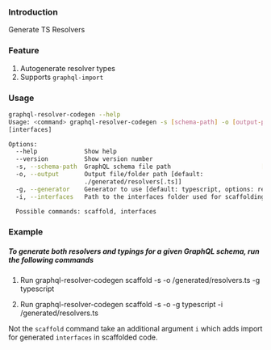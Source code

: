 ### Introduction

Generate TS Resolvers

### Feature

1. Autogenerate resolver types
1. Supports `graphql-import`

### Usage

```bash
graphql-resolver-codegen --help
Usage: <command> graphql-resolver-codegen -s [schema-path] -o [output-path] -g [generator] -i
[interfaces]

Options:
  --help             Show help                                         [boolean]
  --version          Show version number                               [boolean]
  -s, --schema-path  GraphQL schema file path                         [required]
  -o, --output       Output file/folder path [default:
                     ./generated/resolvers[.ts]]
  -g, --generator    Generator to use [default: typescript, options: reason]
  -i, --interfaces   Path to the interfaces folder used for scaffolding

  Possible commands: scaffold, interfaces
```

### Example

##### To generate both resolvers and typings for a given GraphQL schema, run the following commands

1. Run graphql-resolver-codegen scaffold -s <schema-path> -o <output-path>/generated/resolvers.ts -g typescript

1. Run graphql-resolver-codegen scaffold -s <schema-path> -o <output-path> -g typescript -i <output-path>/generated/resolvers.ts

Not the `scaffold` command take an additional argument `i` which adds import for generated `interfaces` in scaffolded code.
